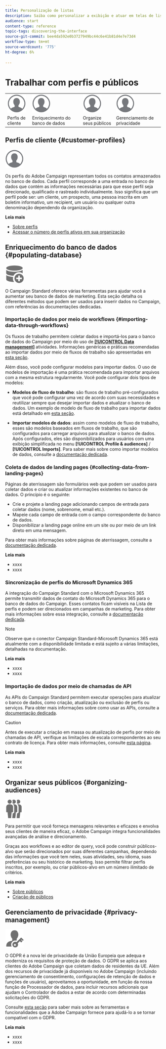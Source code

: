 ```yaml
---
title: Personalização de listas
description: Saiba como personalizar a exibição e atuar em telas de lista no Adobe Campaign Standard:classificando, filtrando, excluindo ou duplicando elementos. Lista os elementos de exibição das telas de um ou vários recursos fornecidos.
audience: start
content-type: reference
topic-tags: discovering-the-interface
source-git-commit: bee4da592e0b3727949bc44c6e41b81d4e7e73d4
workflow-type: tm+mt
source-wordcount: '775'
ht-degree: 6%

---
```



# Trabalhar com perfis e públicos

<table>
<tr>
    <td valign="top">
        <a href="../../start/using/work-with-audiences.md"><img width="60px" alt="condições" src="assets/icon_profile.svg"/></a>
    </td>
    <td valign="top">
        <a href="../../api/using/creating-a-service.md"><img width="60px" alt="condições" src="assets/icon_profile.svg"/></a>
    </td>
    <td valign="top">
        <a href="../../api/using/interacting-with-custom-resources.md"><img width="60px" alt="condições" src="assets/icon_profile.svg"/></a>
    </td>
    <td valign="top">
        <a href="../../api/using/interacting-with-marketing-history.md"><img width="60px" alt="condições" src="assets/icon_profile.svg"/></a>
    </td>
</tr>
<tr>
<td>Perfis de cliente</td>
<td>Enriquecimento do banco de dados</td>
<td>Organize seus públicos</td>
<td>Gerenciamento de privacidade</td>
</tr>
</table>

## Perfis de cliente {#customer-profiles}

<img width="60px" alt="condições" src="assets/icon_profile.svg"/>

Os perfis do Adobe Campaign representam todos os contatos armazenados no banco de dados. Cada perfil corresponde a uma entrada no banco de dados que contém as informações necessárias para que esse perfil seja direcionado, qualificado e rastreado individualmente. Isso significa que um perfil pode ser: um cliente, um prospecto, uma pessoa inscrita em um boletim informativo, um recipient, um usuário ou qualquer outra denominação dependendo da organização.

**Leia mais**

* [Sobre perfis](../../audiences/using/about-profiles.md)
* [Acessar o número de perfis ativos em sua organização](../../audiences/using/active-profiles.md)

## Enriquecimento do banco de dados {#populating-database}

<img width="60px" alt="condições" src="assets/icon_populate.svg"/>

O Campaign Standard oferece várias ferramentas para ajudar você a aumentar seu banco de dados de marketing. Esta seção detalha os diferentes métodos que podem ser usados para inserir dados no Campaign, com referências às documentações dedicadas.

### Importação de dados por meio de workflows {#importing-data-through-workflows}

Os fluxos de trabalho permitem coletar dados e importá-los para o banco de dados do Campaign por meio do uso de [**[!UICONTROL Data management]**](../../automating/using/about-data-management-activities.md) atividades. Informações genéricas e práticas recomendadas ao importar dados por meio de fluxos de trabalho são apresentadas em [esta seção](../../automating/using/about-data-import-and-export.md).

Além disso, você pode configurar modelos para importar dados. O uso de modelos de importação é uma prática recomendada para importar arquivos com a mesma estrutura regularmente. Você pode configurar dois tipos de modelos:

* **Modelos de fluxo de trabalho**: são fluxos de trabalho pré-configurados que você pode configurar uma vez de acordo com suas necessidades e reutilizar sempre que desejar importar dados e atualizar o banco de dados. Um exemplo de modelo de fluxo de trabalho para importar dados está detalhado em [esta seção](../../automating/using/creating-import-workflow-templates.md).

* **Importar modelos de dados**: assim como modelos de fluxo de trabalho, esses são modelos baseados em fluxos de trabalho, que são configurados para carregar arquivos para atualizar o banco de dados. Após configurados, eles são disponibilizados para usuários com uma exibição simplificada no menu **[!UICONTROL Profile & audiences]** / **[!UICONTROL Imports]**. Para saber mais sobre como importar modelos de dados, consulte a [documentação dedicada](../../automating/using/importing-data-with-import-templates.md).

### Coleta de dados de landing pages {#collecting-data-from-landing-pages}

Páginas de aterrissagem são formulários web que podem ser usados para coletar dados e criar ou atualizar informações existentes no banco de dados. O princípio é o seguinte:

* Crie e projete a landing page adicionando campos de entrada para coletar dados (nome, sobrenome, email etc.).
* Mapeie cada campo de entrada com o campo correspondente do banco de dados.
* Disponibilizar a landing page online em um site ou por meio de um link direto em uma mensagem.

Para obter mais informações sobre páginas de aterrissagem, consulte a [documentação dedicada](../../channels/using/getting-started-with-landing-pages.md).

**Leia mais**

* xxxx
* xxxx

### Sincronização de perfis do Microsoft Dynamics 365

A integração do Campaign Standard com o Microsoft Dynamics 365 permite transmitir dados de contato do Microsoft Dynamics 365 para o banco de dados do Campaign.
Esses contatos ficam visíveis na Lista de perfis e podem ser direcionados em campanhas de marketing. Para obter mais informações sobre essa integração, consulte a [documentação dedicada](../../integrating/using/d365-acs-get-started.md).

>[!NOTE]
>
>Observe que o conector Campaign Standard-Microsoft Dynamics 365 está atualmente com a disponibilidade limitada e está sujeito a várias limitações, detalhadas na documentação.

**Leia mais**

* xxxx
* xxxx

### Importação de dados por meio de chamadas de API

As APIs do Campaign Standard permitem executar operações para atualizar o banco de dados, como criação, atualização ou exclusão de perfis ou serviços. Para obter mais informações sobre como usar as APIs, consulte a [documentação dedicada](../../api/using/get-started-apis.md).

>[!CAUTION]
>
>Antes de executar a criação em massa ou atualização de perfis por meio de chamadas de API, verifique as limitações de escala correspondentes ao seu contrato de licença. Para obter mais informações, consulte [esta página](https://helpx.adobe.com/legal/product-descriptions/campaign-standard.html#ITInfrastructureResourcesbyActiveProfilesTiers).

**Leia mais**

* xxxx
* xxxx

## Organizar seus públicos {#organizing-audiences}

<img width="60px" alt="condições" src="assets/icon_audience.svg"/>

Para permitir que você forneça mensagens relevantes e eficazes e envolva seus clientes de maneira eficaz, o Adobe Campaign integra funcionalidades avançadas de análise e direcionamento.

Graças aos workflows e ao editor de query, você pode construir públicos-alvo que serão direcionados por suas diferentes campanhas, dependendo das informações que você tem neles, suas atividades, seu idioma, suas preferências ou seu histórico de marketing. Isso permite filtrar perfis inscritos, por exemplo, ou criar públicos-alvo em um número ilimitado de critérios.

**Leia mais**

* [Sobre públicos](../../audiences/using/about-audiences.md)
* [Criação de públicos](../../audiences/using/creating-audiences.md)

## Gerenciamento de privacidade {#privacy-management}

<img width="60px" alt="condições" src="assets/icon_privacy.svg"/>

O GDPR é a nova lei de privacidade da União Europeia que adequa e moderniza os requisitos de proteção de dados. O GDPR se aplica aos clientes do Adobe Campaign que coletam dados de residentes da UE. Além dos recursos de privacidade já disponíveis no Adobe Campaign (incluindo gerenciamento de consentimento, configurações de retenção de dados e funções de usuário), aproveitamos a oportunidade, em função da nossa função de Processador de dados, para incluir recursos adicionais que ajudam o Controlador de dados a estar de acordo com determinadas solicitações do GDPR.

Consulte [esta seção](../../start/using/privacy.md) para saber mais sobre as ferramentas e funcionalidades que a Adobe Campaign fornece para ajudá-lo a se tornar compatível com o GDPR.

**Leia mais**

* xxxx
* xxxx